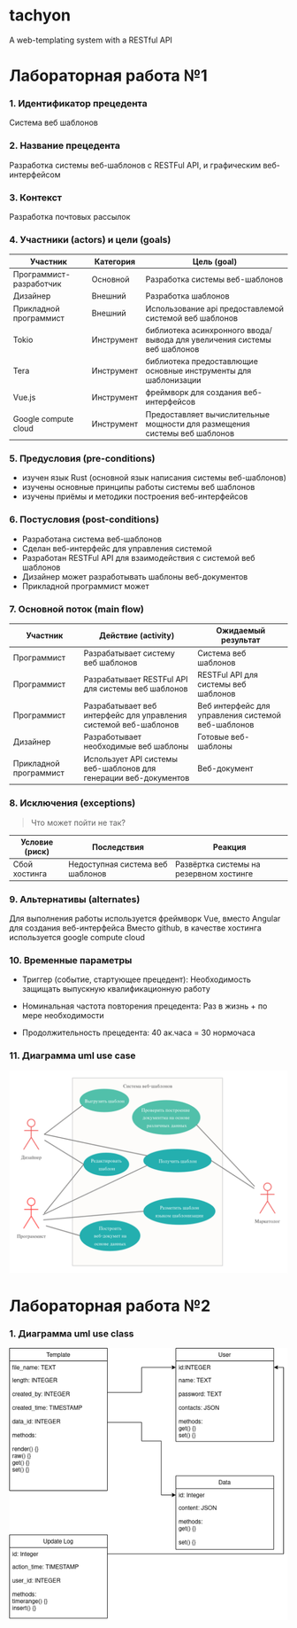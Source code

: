 # tachyon
A web-templating system with a RESTful API

# Лабораторная работа №1
### 1. Идентификатор прецедента

Система веб шаблонов

### 2. Название прецедента

Разработка системы веб-шаблонов с RESTFul API, и графическим веб-интерфейсом

### 3. Контекст
Разработка почтовых рассылок

### 4. Участники (actors) и цели (goals)

| Участник  | Категория  | Цель (goal) |
|---|---|---|
| Программист-разработчик | Основной  | Разработка системы веб-шаблонов |
| Дизайнер | Внешний  | Разработка шаблонов |
| Прикладной программист | Внешний  | Использование api предоставлемой системой веб шаблонов |
| Tokio  | Инструмент  | библиотека асинхронного ввода/вывода для увеличения системы веб шаблонов |
| Tera | Инструмент | библиотека предоставлющие основные инструменты для шаблонизации |
| Vue.js | Инструмент | фреймворк для создания веб-интерфейсов |
| Google compute cloud  | Инструмент| Предоставляет вычислительные мощности для размещения системы веб шаблонов |

### 5. Предусловия (pre-conditions)

* изучен язык Rust (основной язык написания системы веб-шаблонов)
* изучены основные принципы работы системы веб шаблонов
* изучены приёмы и методики построения веб-интерфейсов

### 6. Постусловия (post-conditions)

* Разработана система веб-шаблонов
* Сделан веб-интерфейс для управления системой
* Разработан RESTFul API для взаимодействия с системой веб шаблонов
* Дизайнер может разработывать шаблоны веб-документов
* Прикладной программист может


### 7. Основной поток (main flow)

| Участник  | Действие (activity)  | Ожидаемый результат |
|---|---|---|
| Программист | Разрабатывает систему веб шаблонов | Система веб шаблонов |
| Программист | Разрабатывает RESTFul API для системы веб шаблонов | RESTFul API для системы веб шаблонов  |
| Программист | Разрабатывает веб интерфейс для управления системой веб-шаблонов | Веб интерфейс для управления системой веб-шаблонов |
| Дизайнер | Разработывает необходимые веб шаблоны | Готовые веб-шаблоны |
| Прикладной программист | Использует API системы веб-шаблонов для генерации веб-документов | Веб-документ |

### 8. Исключения (exceptions)
> Что может пойти не так?

| Условие (риск) | Последствия | Реакция |
|---|---|---|
| Сбой хостинга | Недоступная система веб шаблонов | Развёртка системы на резервном хостинге |

### 9. Альтернативы (alternates)
Для выполнения работы используется фреймворк Vue, вместо Angular для создания веб-интерфейса
Вместо github, в качестве хостинга используется google compute cloud

### 10. Временные параметры

* Триггер (событие, стартующее прецедент): Необходимость защищать выпускную квалификационную работу

* Номинальная частота повторения прецедента: Раз в жизнь + по мере необходимости

* Продолжительность прецедента: 40 ак.часа = 30 нормочаса

### 11. Диаграмма uml use case
![none](https://github.com/bobs4462/tachyon/blob/master/docs/images/uml_use_case.png)
# Лабораторная работа №2

### 1. Диаграмма uml use class
![none](https://github.com/bobs4462/tachyon/blob/master/docs/images/uml_class.png)


